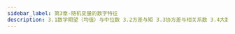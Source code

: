 ```yaml
---
sidebar_label: 第3章-随机变量的数字特征
description: 3.1数学期望（均值）与中位数 3.2方差与矩 3.3协方差与相关系数 3.4大数定理和中心极限定理 附录 习题
---
```


